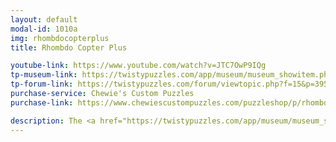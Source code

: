 ```yaml
---
layout: default
modal-id: 1010a
img: rhombdocopterplus
title: Rhombdo Copter Plus

youtube-link: https://www.youtube.com/watch?v=JTC7OwP9IQg
tp-museum-link: https://twistypuzzles.com/app/museum/museum_showitem.php?pkey=1525
tp-forum-link: https://twistypuzzles.com/forum/viewtopic.php?f=15&p=395369
purchase-service: Chewie's Custom Puzzles
purchase-link: https://www.chewiescustompuzzles.com/puzzleshop/p/rhombdo-copter-plus

description: The <a href="https://twistypuzzles.com/app/museum/museum_showitem.php?pkey=1525" target="_blank">Rhombdo Copter Plus</a> is similar to the <a href="http://twistypuzzles.com/cgi-bin/puzzle.cgi?pkey=1687" target="_blank">Curvy Copter Plus</a>, but with the concept applied to the <a href="https://en.wikipedia.org/wiki/Rhombic_dodecahedron" target="_blank">rhombic dodecahedron</a>. It is mechanically identical to the <a href="https://twistypuzzles.com/app/museum/museum_showitem.php?pkey=7124" target="_blank">Deranged Dark Matter</a>, and was featured in the <a href="https://www.instagram.com/the_puzzle_advent_calendar/" target="_blank">Puzzle Advent Calendar</a> in <a href="https://www.youtube.com/playlist?list=PLtysvchxBCmTncc_SiOCn0dkerWX2Qe04" target="_blank">2019</a>.
---
```

